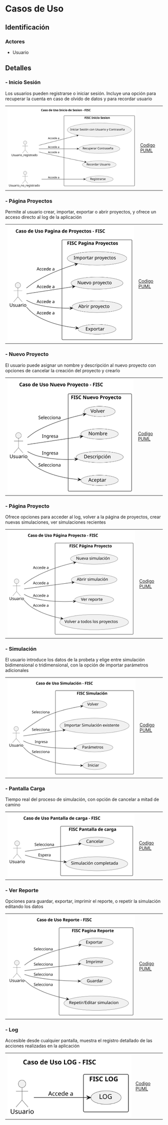 # Casos de Uso

## Identificación

### Actores
- Usuario

## Detalles

### - Inicio Sesión

Los usuarios pueden registrarse o iniciar sesión. Incluye una opción para recuperar la cuenta en caso de olvido de datos y para recordar usuario

|  |  |
| -- | -- |
| ![](../imagenes/casosDeUso/casoUsoInicioSesion.svg) | [Codigo PUML](../casosDeUso/casoUsoInicioSesion.puml) |

### - Página Proyectos

Permite al usuario crear, importar, exportar o abrir proyectos, y ofrece un acceso directo al log de la aplicación

|  |  |
| -- | -- |
| ![](../imagenes/casosDeUso/casoUsoPaginaProyectos.svg) | [Codigo PUML](../casosDeUso/casoUsoPaginaProyectos.puml) |

### - Nuevo Proyecto

El usuario puede asignar un nombre y descripción al nuevo proyecto con opciones de cancelar la creación del proyecto y crearlo

|  |  |
| -- | -- |
| ![](../imagenes/casosDeUso/casoUsoNuevoProyecto.svg) | [Codigo PUML](../casosDeUso/casoUsoNuevoProyecto.puml) |

### - Página Proyecto

Ofrece opciones para acceder al log, volver a la página de proyectos, crear nuevas simulaciones, ver simulaciones recientes

|  |  |
| -- | -- |
| ![](../imagenes/casosDeUso/casoUsoPaginaProyecto.svg) | [Codigo PUML](../casosDeUso/casoUsoPaginaProyecto.puml) |

### - Simulación

El usuario introduce los datos de la probeta y elige entre simulación bidimensional o tridimensional, con la opción de importar parámetros adicionales

|  |  |
| -- | -- |
| ![](../imagenes/casosDeUso/casoUsoSimulacion.svg) | [Codigo PUML](../casosDeUso/casoUsoSimulacion.puml) |

### - Pantalla Carga

Tiempo real del proceso de simulación, con opción de cancelar a mitad de camino

|  |  |
| -- | -- |
| ![](../imagenes/casosDeUso/casoUsoPantallaCarga.svg) | [Codigo PUML](../casosDeUso/casoUsoPantallaCarga.puml) |

### - Ver Reporte

Opciones para guardar, exportar, imprimir el reporte, o repetir la simulación editando los datos

|  |  |
| -- | -- |
| ![](../imagenes/casosDeUso/casoUsoReporte.svg) | [Codigo PUML](../casosDeUso/casoUsoReporte.puml) |

### - Log

Accesible desde cualquier pantalla, muestra el registro detallado de las acciones realizadas en la aplicación

|  |  |
| -- | -- |
| ![](../imagenes/casosDeUso/CasoUsoLog.svg) | [Codigo PUML](../casosDeUso/casoUsoLog.puml) |